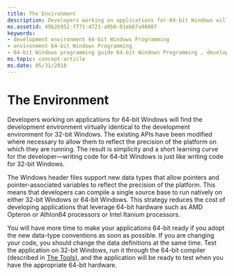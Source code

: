 ```yaml
---
title: The Environment
description: Developers working on applications for 64-bit Windows will find the development environment virtually identical to the development environment for 32-bit Windows.
ms.assetid: 49b2b952-f771-4721-a9b0-01eb67a98007
keywords:
- development environment 64-bit Windows Programming
- environment 64-bit Windows Programming
- 64-bit Windows programming guide 64-bit Windows Programming , development environment
ms.topic: concept-article
ms.date: 05/31/2018
---
```


# The Environment

Developers working on applications for 64-bit Windows will find the development environment virtually identical to the development environment for 32-bit Windows. The existing APIs have been modified where necessary to allow them to reflect the precision of the platform on which they are running. The result is simplicity and a short learning curve for the developer—writing code for 64-bit Windows is just like writing code for 32-bit Windows.

The Windows header files support new data types that allow pointers and pointer-associated variables to reflect the precision of the platform. This means that developers can compile a single source base to run natively on either 32-bit Windows or 64-bit Windows. This strategy reduces the cost of developing applications that leverage 64-bit hardware such as AMD Opteron or Athlon64 processors or Intel Itanium processors.

You will have more time to make your applications 64-bit ready if you adopt the new data-type conventions as soon as possible. If you are changing your code, you should change the data definitions at the same time. Test the application on 32-bit Windows, run it through the 64-bit compiler (described in [The Tools](the-tools.md)), and the application will be ready to test when you have the appropriate 64-bit hardware.

 

 




